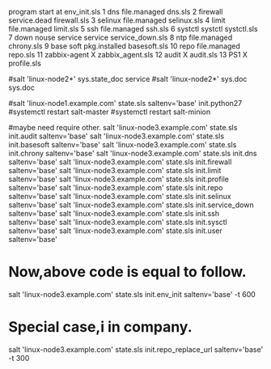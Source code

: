 program start at env_init.sls
1	dns	file.managed	dns.sls
2	firewall	service.dead	firewall.sls
3	selinux	file.managed	selinux.sls
4	limit	file.managed	limit.sls
5	ssh	file.managed	ssh.sls
6	systctl	systctl	systctl.sls
7	down nouse service	service	service_down.sls
8	ntp	file.managed	chrony.sls
9	base soft	pkg.installed	basesoft.sls
10	repo	file.managed	repo.sls
11	zabbix-agent	X	zabbix_agent.sls
12	audit	X	audit.sls
13	PS1	X	profile.sls

#salt 'linux-node2*' sys.state_doc service
#salt 'linux-node2*' sys.doc sys.doc

#salt 'linux-node1.example.com' state.sls saltenv='base' init.python27
#systemctl restart salt-master
#systemctl restart salt-minion

#maybe need require other.
salt 'linux-node3.example.com' state.sls init.audit saltenv='base'
salt 'linux-node3.example.com' state.sls init.basesoft saltenv='base'
salt 'linux-node3.example.com' state.sls init.chrony saltenv='base'
salt 'linux-node3.example.com' state.sls init.dns saltenv='base'
salt 'linux-node3.example.com' state.sls init.firewall saltenv='base'
salt 'linux-node3.example.com' state.sls init.limit saltenv='base'
salt 'linux-node3.example.com' state.sls init.profile saltenv='base'
salt 'linux-node3.example.com' state.sls init.repo saltenv='base'
salt 'linux-node3.example.com' state.sls init.selinux saltenv='base'
salt 'linux-node3.example.com' state.sls init.service_down saltenv='base'
salt 'linux-node3.example.com' state.sls init.ssh saltenv='base'
salt 'linux-node3.example.com' state.sls init.sysctl saltenv='base'
salt 'linux-node3.example.com' state.sls init.user saltenv='base'

# Now,above code is equal to follow.
salt 'linux-node3.example.com' state.sls init.env_init saltenv='base' -t 600
# Special case,i in company.
salt 'linux-node3.example.com' state.sls init.repo_replace_url saltenv='base' -t 300


